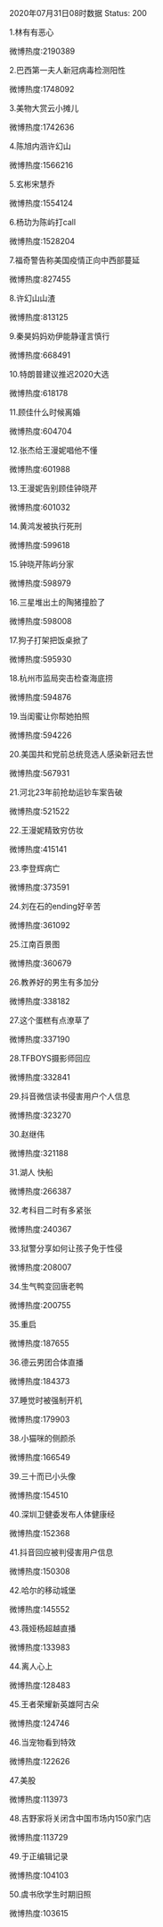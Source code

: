 2020年07月31日08时数据
Status: 200

1.林有有恶心

微博热度:2190389

2.巴西第一夫人新冠病毒检测阳性

微博热度:1748092

3.美物大赏云小摊儿

微博热度:1742636

4.陈旭内涵许幻山

微博热度:1566216

5.玄彬宋慧乔

微博热度:1554124

6.杨玏为陈屿打call

微博热度:1528204

7.福奇警告称美国疫情正向中西部蔓延

微博热度:827455

8.许幻山山渣

微博热度:813125

9.秦昊妈妈劝伊能静谨言慎行

微博热度:668491

10.特朗普建议推迟2020大选

微博热度:618178

11.顾佳什么时候离婚

微博热度:604704

12.张杰给王漫妮唱他不懂

微博热度:601988

13.王漫妮告别顾佳钟晓芹

微博热度:601032

14.黄鸿发被执行死刑

微博热度:599618

15.钟晓芹陈屿分家

微博热度:598979

16.三星堆出土的陶猪撞脸了

微博热度:598008

17.狗子打架把饭桌掀了

微博热度:595930

18.杭州市监局突击检查海底捞

微博热度:594876

19.当闺蜜让你帮她拍照

微博热度:594226

20.美国共和党前总统竞选人感染新冠去世

微博热度:567931

21.河北23年前抢劫运钞车案告破

微博热度:521522

22.王漫妮精致穷仿妆

微博热度:415141

23.李登辉病亡

微博热度:373591

24.刘在石的ending好辛苦

微博热度:361092

25.江南百景图

微博热度:360679

26.教养好的男生有多加分

微博热度:338182

27.这个蛋糕有点潦草了

微博热度:337190

28.TFBOYS摄影师回应

微博热度:332841

29.抖音微信读书侵害用户个人信息

微博热度:323270

30.赵继伟

微博热度:321188

31.湖人 快船

微博热度:266387

32.考科目二时有多紧张

微博热度:240367

33.狱警分享如何让孩子免于性侵

微博热度:208007

34.生气鸭变回唐老鸭

微博热度:200755

35.重启

微博热度:187655

36.德云男团合体直播

微博热度:184373

37.睡觉时被强制开机

微博热度:179903

38.小猫咪的侧颜杀

微博热度:166549

39.三十而已小头像

微博热度:154510

40.深圳卫健委发布人体健康经

微博热度:152368

41.抖音回应被判侵害用户信息

微博热度:150308

42.哈尔的移动城堡

微博热度:145552

43.薇娅杨超越直播

微博热度:133983

44.离人心上

微博热度:128483

45.王者荣耀新英雄阿古朵

微博热度:124746

46.当宠物看到特效

微博热度:122626

47.美股

微博热度:113973

48.吉野家将关闭含中国市场内150家门店

微博热度:113729

49.于正编辑记录

微博热度:104103

50.虞书欣学生时期旧照

微博热度:103615

